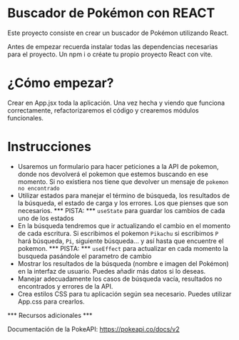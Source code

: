 # Buscador de Pokémon con REACT

Este proyecto consiste en crear un buscador de Pokémon utilizando React. 

Antes de empezar recuerda instalar todas las dependencias necesarias para el proyecto. Un npm i o créate tu propio proyecto React con vite.

# ¿Cómo empezar?
Crear en App.jsx toda la aplicación. Una vez hecha y viendo que funciona correctamente, refactorizaremos el código y crearemos módulos funcionales.

# Instrucciones

- Usaremos un formulario para hacer peticiones a la API de pokemon, donde nos devolverá el pokemon que estemos buscando en ese momento. Si no existiera nos tiene que devolver un mensaje de `pokemon no encontrado`  
- Utilizar estados para manejar el término de búsqueda, los resultados de la búsqueda, el estado de carga y los errores. Los que pienses que son necesarios.
  *** PISTA: *** `useState` para guardar los cambios de cada uno de los estados
- En la búsqueda tendremos que ir actualizando el cambio en el momento de cada escritura. Si escribimos el pokemon `Pikachu` si escribimos `P` hará búsqueda, `Pi`, siguiente búsqueda... y así hasta que encuentre el pokemon.
  *** PISTA: *** `useEffect` para actualizar en cada momento la busqueda pasándole el parametro de cambio 
- Mostrar los resultados de la búsqueda (nombre e imagen del Pokémon) en la interfaz de usuario. Puedes añadir más datos si lo deseas.
- Manejar adecuadamente los casos de búsqueda vacía, resultados no encontrados y errores de la API.
- Crea estilos CSS para tu aplicación según sea necesario. Puedes utilizar App.css para crearlos.

*** Recursos adicionales ***

Documentación de la PokeAPI: https://pokeapi.co/docs/v2